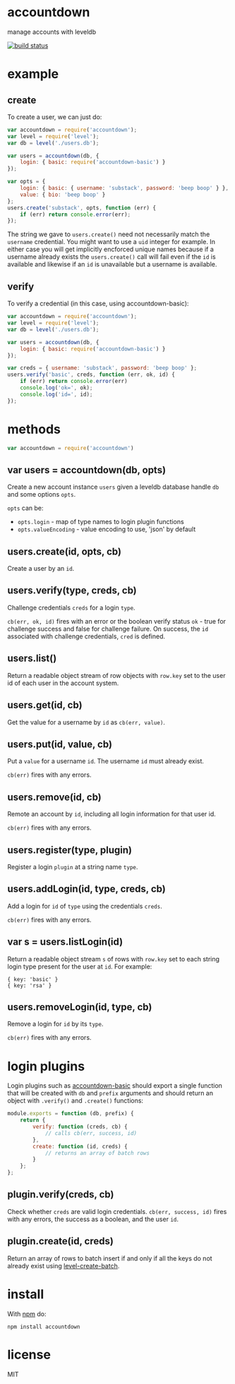 # accountdown

manage accounts with leveldb

[![build status](https://secure.travis-ci.org/substack/accountdown.png)](http://travis-ci.org/substack/accountdown)

# example

## create

To create a user, we can just do:

``` js
var accountdown = require('accountdown');
var level = require('level');
var db = level('./users.db');

var users = accountdown(db, {
    login: { basic: require('accountdown-basic') }
});

var opts = {
    login: { basic: { username: 'substack', password: 'beep boop' } },
    value: { bio: 'beep boop' }
};
users.create('substack', opts, function (err) {
    if (err) return console.error(err);
});
```

The string we gave to `users.create()` need not necessarily match the `username`
credential. You might want to use a `uid` integer for example. In either case
you will get implicitly encforced unique names because if a username already
exists the `users.create()` call will fail even if the `id` is available and
likewise if an `id` is unavailable but a username is available.

## verify

To verify a credential (in this case, using accountdown-basic):

``` js
var accountdown = require('accountdown');
var level = require('level');
var db = level('./users.db');

var users = accountdown(db, {
    login: { basic: require('accountdown-basic') }
});

var creds = { username: 'substack', password: 'beep boop' };
users.verify('basic', creds, function (err, ok, id) {
    if (err) return console.error(err)
    console.log('ok=', ok);
    console.log('id=', id);
});
```

# methods

``` js
var accountdown = require('accountdown')
```

## var users = accountdown(db, opts)

Create a new account instance `users` given a leveldb database handle `db` and
some options `opts`.

`opts` can be:

* `opts.login` - map of type names to login plugin functions
* `opts.valueEncoding` - value encoding to use, 'json' by default

## users.create(id, opts, cb)

Create a user by an `id`.

## users.verify(type, creds, cb)

Challenge credentials `creds` for a login `type`.

`cb(err, ok, id)` fires with an error or the boolean verify status `ok` - true
for challenge success and false for challenge failure. On success, the `id`
associated with challenge credentials, `cred` is defined.

## users.list()

Return a readable object stream of row objects with `row.key` set to the user id
of each user in the account system.

## users.get(id, cb)

Get the value for a username by `id` as `cb(err, value)`.

## users.put(id, value, cb)

Put a `value` for a username `id`. The username `id` must already exist.

`cb(err)` fires with any errors.

## users.remove(id, cb)

Remote an account by `id`, including all login information for that user id.

`cb(err)` fires with any errors.

## users.register(type, plugin)

Register a login `plugin` at a string name `type`.

## users.addLogin(id, type, creds, cb)

Add a login for `id` of `type` using the credentials `creds`.

`cb(err)` fires with any errors.

## var s = users.listLogin(id)

Return a readable object stream `s` of rows with `row.key` set to each string
login type present for the user at `id`. For example:

```
{ key: 'basic' }
{ key: 'rsa' }
```

## users.removeLogin(id, type, cb)

Remove a login for `id` by its `type`.

`cb(err)` fires with any errors.

# login plugins

Login plugins such as
[accountdown-basic](https://npmjs.org/package/accountdown-basic)
should export a single function that will be created with `db` and `prefix`
arguments and should return an object with `.verify()` and `.create()`
functions:

``` js
module.exports = function (db, prefix) {
    return {
        verify: function (creds, cb) {
            // calls cb(err, success, id)
        },
        create: function (id, creds) {
            // returns an array of batch rows
        }
    };
};
```

## plugin.verify(creds, cb)

Check whether `creds` are valid login credentials.
`cb(err, success, id)` fires with any errors, the success as a boolean, and the
user `id`.

## plugin.create(id, creds)

Return an array of rows to batch insert if and only if all the keys do not
already exist using
[level-create-batch](https://npmjs.org/package/level-create-batch).

# install

With [npm](https://npmjs.org) do:

```
npm install accountdown
```

# license

MIT
